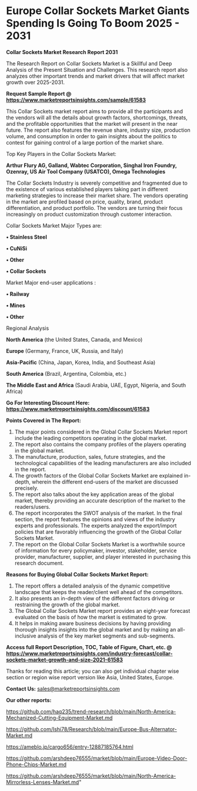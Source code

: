 # Europe Collar Sockets Market Giants Spending Is Going To Boom 2025 - 2031

<strong>Collar Sockets Market Research Report 2031</strong>

The Research Report on Collar Sockets Market is a Skillful and Deep Analysis of the Present Situation and Challenges. This research report also analyzes other important trends and market drivers that will affect market growth over 2025-2031.

<strong>Request Sample Report @ <a href=https://www.marketreportsinsights.com/sample/61583>https://www.marketreportsinsights.com/sample/61583</a></strong>

This Collar Sockets market report aims to provide all the participants and the vendors will all the details about growth factors, shortcomings, threats, and the profitable opportunities that the market will present in the near future. The report also features the revenue share, industry size, production volume, and consumption in order to gain insights about the politics to contest for gaining control of a large portion of the market share.

Top Key Players in the Collar Sockets Market:

<strong>Arthur Flury AG, Galland, Wabtec Corporation, Singhal Iron Foundry, Ozenray, US Air Tool Company (USATCO), Omega Technologies</strong>

The Collar Sockets Industry is severely competitive and fragmented due to the existence of various established players taking part in different marketing strategies to increase their market share. The vendors operating in the market are profiled based on price, quality, brand, product differentiation, and product portfolio. The vendors are turning their focus increasingly on product customization through customer interaction.

Collar Sockets Market Major Types are:

<strong>• Stainless Steel

• CuNiSi

• Other

• Collar Sockets</strong>

Market Major end-user applications :

<strong>• Railway

• Mines

• Other</strong>

Regional Analysis

</u><strong><b>North America</b></strong> (the United States, Canada, and Mexico)

<strong><b>Europe </b></strong>(Germany, France, UK, Russia, and Italy)

<strong><b>Asia-Pacific</b></strong> (China, Japan, Korea, India, and Southeast Asia)

<strong><b>South America</b></strong> (Brazil, Argentina, Colombia, etc.)

<strong><b>The Middle East and Africa</b></strong> (Saudi Arabia, UAE, Egypt, Nigeria, and South Africa)

<strong>Go For Interesting Discount Here: <a href=https://www.marketreportsinsights.com/discount/61583>https://www.marketreportsinsights.com/discount/61583</a></strong>

<strong>Points Covered in The Report:</strong>
<ol>
  <li>The major points considered in the Global Collar Sockets Market report include the leading competitors operating in the global market.</li>
  <li>The report also contains the company profiles of the players operating in the global market.</li>
  <li>The manufacture, production, sales, future strategies, and the technological capabilities of the leading manufacturers are also included in the report.</li>
  <li>The growth factors of the Global Collar Sockets Market are explained in-depth, wherein the different end-users of the market are discussed precisely.</li>
  <li>The report also talks about the key application areas of the global market, thereby providing an accurate description of the market to the readers/users.</li>
  <li>The report incorporates the SWOT analysis of the market. In the final section, the report features the opinions and views of the industry experts and professionals. The experts analyzed the export/import policies that are favorably influencing the growth of the Global Collar Sockets Market.</li>
  <li>The report on the Global Collar Sockets Market is a worthwhile source of information for every policymaker, investor, stakeholder, service provider, manufacturer, supplier, and player interested in purchasing this research document.</li>
</ol>
<strong>Reasons for Buying Global Collar Sockets Market Report:</strong>

<ol>
  <li>The report offers a detailed analysis of the dynamic competitive landscape that keeps the reader/client well ahead of the competitors.</li>
  <li>It also presents an in-depth view of the different factors driving or restraining the growth of the global market.</li>
  <li>The Global Collar Sockets Market report provides an eight-year forecast evaluated on the basis of how the market is estimated to grow.</li>
  <li>It helps in making aware business decisions by having providing thorough insights insights into the global market and by making an all-inclusive analysis of the key market segments and sub-segments.</li>
</ol>
<strong>Access full Report Description, TOC, Table of Figure, Chart, etc. @ <a href=https://www.marketreportsinsights.com/industry-forecast/collar-sockets-market-growth-and-size-2021-61583>https://www.marketreportsinsights.com/industry-forecast/collar-sockets-market-growth-and-size-2021-61583</a></strong>


Thanks for reading this article; you can also get individual chapter wise section or region wise report version like Asia, United States, Europe.

<strong>Contact Us:</strong>
sales@marketreportsinsights.com

<strong>Our other reports:</strong>

<a href=https://github.com/haq235/trend-research/blob/main/North-America-Mechanized-Cutting-Equipment-Market.md>https://github.com/haq235/trend-research/blob/main/North-America-Mechanized-Cutting-Equipment-Market.md</a>

<a href=https://github.com/Ishi78/Research/blob/main/Europe-Bus-Alternator-Market.md>https://github.com/Ishi78/Research/blob/main/Europe-Bus-Alternator-Market.md</a>

<a href=https://ameblo.jp/cargo656/entry-12887185764.html>https://ameblo.jp/cargo656/entry-12887185764.html</a>

<a href=https://github.com/arshdeep76555/market/blob/main/Europe-Video-Door-Phone-Chips-Market.md>https://github.com/arshdeep76555/market/blob/main/Europe-Video-Door-Phone-Chips-Market.md</a>

<a href=https://github.com/arshdeep76555/market/blob/main/North-America-Mirrorless-Lenses-Market.md>https://github.com/arshdeep76555/market/blob/main/North-America-Mirrorless-Lenses-Market.md</a>"
